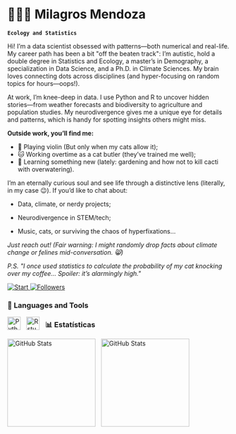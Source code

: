 # 👩🏻‍💻 Milagros Mendoza

**`Ecology and Statistics`**

Hi! I’m a data scientist obsessed with patterns—both numerical and real-life. My career path has been a bit "off the beaten track": I’m autistic, hold a double degree in Statistics and Ecology, a master’s in Demography, a specialization in Data Science, and a Ph.D. in Climate Sciences. My brain loves connecting dots across disciplines (and hyper-focusing on random topics for hours—oops!).

At work, I’m knee-deep in data. I use Python and R to uncover hidden stories—from weather forecasts and biodiversity to agriculture and population studies. My neurodivergence gives me a unique eye for details and patterns, which is handy for spotting insights others might miss.

**Outside work, you’ll find me:**
- 🎻 Playing violin (But only when my cats allow it);
- 🐱 Working overtime as a cat butler (they’ve trained me well);
- 🌱 Learning something new (lately: gardening and how not to kill cacti with overwatering).

I’m an eternally curious soul and see life through a distinctive lens (literally, in my case 😉). If you’d like to chat about:

- Data, climate, or nerdy projects;

- Neurodivergence in STEM/tech;

- Music, cats, or surviving the chaos of hyperfixations…

*Just reach out! (Fair warning: I might randomly drop facts about climate change or felines mid-conversation. 😸)*

*P.S. "I once used statistics to calculate the probability of my cat knocking over my coffee… Spoiler: it’s alarmingly high."*

<p align="left">

 <a href="https://github.com/lumimevi?tab=repositories&sort=stargazers">
        <img 
            alt="Start" 
            title="Star count GitHub" 
            src="https://custom-icon-badges.demolab.com/github/stars/lumimevi?color=55960c&style=for-the-badge&labelColor=488207&logo=star&label=Start"
        />
    </a>
    <a href="https://github.com/lumimevi?tab=followers">
        <img 
            alt="Followers" 
            title="Follow me on GitHub" 
            src="https://custom-icon-badges.demolab.com/github/followers/lumimevi?color=236ad3&labelColor=1155ba&style=for-the-badge&logo=github&label=Followers&logoColor=white"
        />
    </a>
</p>

### 🧰 Languages and Tools
<img 
    align="left" 
    alt="Python" 
    title="Python"
    width="30px" 
    style="padding-right: 10px;" 
    src="https://cdn.jsdelivr.net/gh/devicons/devicon@latest/icons/python/python-original.svg" 
/>

<img 
    align="left" 
    alt="Rstudio" 
    title="Rstudio"
    width="30px" 
    style="padding-right: 10px;" 
    src="https://cdn.jsdelivr.net/gh/devicons/devicon@latest/icons/rstudio/rstudio-original.svg" 
/>

### 📊 Estatísticas

<p>
  <img 
    align="left" 
    alt="GitHub Stats" 
    height="200" 
    style="padding-right: 10px;" 
    src="https://github-readme-stats.vercel.app/api?username=lumimevi&show_icons=true&theme=tokyonight&include_all_commits=true&locale=pt-br" 
  />

<img 
      align="left" 
      alt="GitHub Stats" 
      height="200" 
      src="https://github-readme-stats.vercel.app/api/top-langs/?username=lumimevi&theme=tokyonight&layout=compact&custom_title=Technologies&langs_count=9" 
  />

</p>

